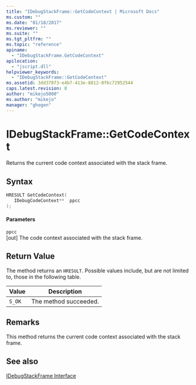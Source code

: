 ```yaml
---
title: "IDebugStackFrame::GetCodeContext | Microsoft Docs"
ms.custom: ""
ms.date: "01/18/2017"
ms.reviewer: ""
ms.suite: ""
ms.tgt_pltfrm: ""
ms.topic: "reference"
apiname: 
  - "IDebugStackFrame.GetCodeContext"
apilocation: 
  - "jscript.dll"
helpviewer_keywords: 
  - "IDebugStackFrame::GetCodeContext"
ms.assetid: 3dd378f3-e4b7-413e-8812-0f6c72952544
caps.latest.revision: 8
author: "mikejo5000"
ms.author: "mikejo"
manager: "ghogen"
---
```

# IDebugStackFrame::GetCodeContext
Returns the current code context associated with the stack frame.  
  
## Syntax  
  
```cpp
HRESULT GetCodeContext(  
   IDebugCodeContext**  ppcc  
);  
```  
  
#### Parameters  
 `ppcc`  
 [out] The code context associated with the stack frame.  
  
## Return Value  
 The method returns an `HRESULT`. Possible values include, but are not limited to, those in the following table.  
  
|Value|Description|  
|-----------|-----------------|  
|`S_OK`|The method succeeded.|  
  
## Remarks  
 This method returns the current code context associated with the stack frame.  
  
## See also  
 [IDebugStackFrame Interface](../../winscript/reference/idebugstackframe-interface.md)